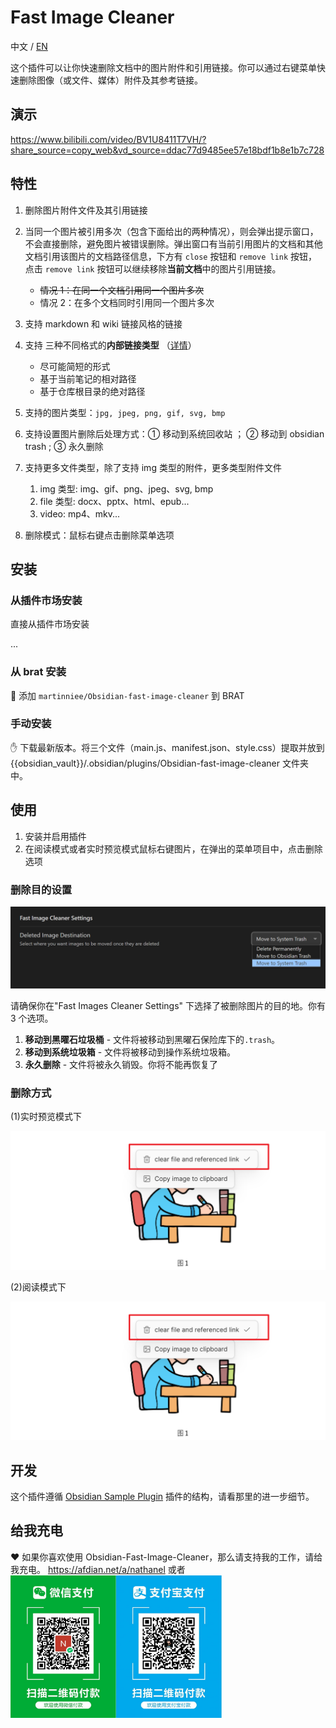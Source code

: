 # Fast Image Cleaner

中文 / [EN](./README.md)

这个插件可以让你快速删除文档中的图片附件和引用链接。你可以通过右键菜单快速删除图像（或文件、媒体）附件及其参考链接。

## 演示

https://www.bilibili.com/video/BV1U8411T7VH/?share_source=copy_web&vd_source=ddac77d9485ee57e18bdf1b8e1b7c728

## 特性

1. 删除图片附件文件及其引用链接
2. 当同一个图片被引用多次（包含下面给出的两种情况），则会弹出提示窗口，不会直接删除，避免图片被错误删除。弹出窗口有当前引用图片的文档和其他文档引用该图片的文档路径信息，下方有 `close` 按钮和 `remove link` 按钮，点击 `remove link` 按钮可以继续移除**当前文档**中的图片引用链接。
    - ~~情况 1：在同一个文档引用同一个图片多次~~
    - 情况 2：在多个文档同时引用同一个图片多次
3. 支持 markdown 和 wiki 链接风格的链接
4. 支持 三种不同格式的**内部链接类型** （[详情](https://help.obsidian.md/Linking+notes+and+files/Internal+links)）
    - 尽可能简短的形式
    - 基于当前笔记的相对路径
    - 基于仓库根目录的绝对路径
5. 支持的图片类型：`jpg, jpeg, png, gif, svg, bmp`
6. 支持设置图片删除后处理方式：① 移动到系统回收站 ； ② 移动到 obsidian trash ; ③ 永久删除
7. 支持更多文件类型，除了支持 img 类型的附件，更多类型附件文件

    1. img 类型: img、gif、png、jpeg、svg, bmp
    2. file 类型: docx、pptx、html、epub...
    3. video: mp4、mkv...

8. 删除模式：鼠标右键点击删除菜单选项

## 安装

### 从插件市场安装

直接从插件市场安装

...

### 从 brat 安装

👦 添加 `martinniee/Obsidian-fast-image-cleaner` 到 BRAT

### 手动安装

✋ 下载最新版本。将三个文件（main.js、manifest.json、style.css）提取并放到{{obsidian_vault}}/.obsidian/plugins/Obsidian-fast-image-cleaner 文件夹中。

## 使用

1. 安装并启用插件
2. 在阅读模式或者实时预览模式鼠标右键图片，在弹出的菜单项目中，点击删除选项

### 删除目的设置

![image-20230209180042264](assets/README-images/image-20230209180042264.png)

请确保你在"Fast Images Cleaner Settings" 下选择了被删除图片的目的地。你有 3 个选项。

1. **移动到黑曜石垃圾桶** - 文件将被移动到黑曜石保险库下的`.trash`。
2. **移动到系统垃圾箱** - 文件将被移动到操作系统垃圾箱。
3. **永久删除** - 文件将被永久销毁。你将不能再恢复了

### 删除方式

(1)实时预览模式下

![image-20230215115818647](assets/ZH-images/image-20230215115818647.png)

(2)阅读模式下

![image-20230215115818647](assets/ZH-images/image-20230215115818647.png)

## 开发

这个插件遵循 [Obsidian Sample Plugin](https://github.com/obsidianmd/obsidian-sample-plugin) 插件的结构，请看那里的进一步细节。

## 给我充电

❤ 如果你喜欢使用 Obsidian-Fast-Image-Cleaner，那么请支持我的工作，请给我充电。
https://afdian.net/a/nathanel 或者
<img src="assets/ZH-images/微信支付宝二合一收款码.jpg" alt="微信支付宝二合一收款码" style="zoom: 33%;" />
